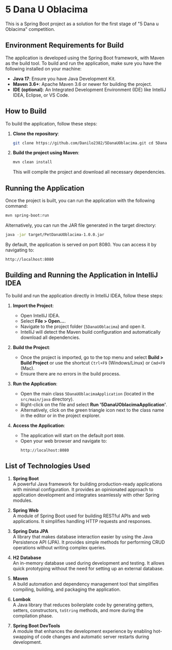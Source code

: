 # 5 Dana U Oblacima

This is a Spring Boot project as a solution for the first stage of "5 Dana u Oblacima" competition.

## Environment Requirements for Build

The application is developed using the Spring Boot framework, with Maven as the build tool. To build and run the application, make sure you have the following installed on your machine:

- **Java 17**: Ensure you have Java Development Kit.
- **Maven 3.6+**: Apache Maven 3.6 or newer for building the project.
- **IDE (optional)**: An Integrated Development Environment (IDE) like IntelliJ IDEA, Eclipse, or VS Code.

## How to Build

To build the application, follow these steps:

1. **Clone the repository**:
   ```sh
   git clone https://github.com/Danilo2382/5DanaUOblacima.git cd 5DanaUOblacima
   ```
3. **Build the project using Maven**:
   ```sh
   mvn clean install
   ```
   This will compile the project and download all necessary dependencies.

## Running the Application

Once the project is built, you can run the application with the following command:
```sh
mvn spring-boot:run
```

Alternatively, you can run the JAR file generated in the target directory:
```sh
java -jar target/PetDanaUOblacima-1.0.0.jar
```

By default, the application is served on port 8080. You can access it by navigating to:
```
http://localhost:8080
```

## Building and Running the Application in IntelliJ IDEA

To build and run the application directly in IntelliJ IDEA, follow these steps:

1. **Import the Project**:
   - Open IntelliJ IDEA.
   - Select **File > Open...**.
   - Navigate to the project folder (`5DanaUOblacima`) and open it.
   - IntelliJ will detect the Maven build configuration and automatically download all dependencies.

2. **Build the Project**:
   - Once the project is imported, go to the top menu and select **Build > Build Project** or use the shortcut `Ctrl+F9` (Windows/Linux) or `Cmd+F9` (Mac).
   - Ensure there are no errors in the build process.

3. **Run the Application**:
   - Open the main class `5DanaUOblacimaApplication` (located in the `src/main/java` directory).
   - Right-click on the file and select **Run '5DanaUOblacimaApplication'**.
   - Alternatively, click on the green triangle icon next to the class name in the editor or in the project explorer.

4. **Access the Application**:
   - The application will start on the default port `8080`. 
   - Open your web browser and navigate to:
     ```
     http://localhost:8080
     ```
## List of Technologies Used

1. **Spring Boot**  
   A powerful Java framework for building production-ready applications with minimal configuration. It provides an opinionated approach to application development and integrates seamlessly with other Spring modules.

2. **Spring Web**  
   A module of Spring Boot used for building RESTful APIs and web applications. It simplifies handling HTTP requests and responses.

3. **Spring Data JPA**  
   A library that makes database interaction easier by using the Java Persistence API (JPA). It provides simple methods for performing CRUD operations without writing complex queries.

4. **H2 Database**  
   An in-memory database used during development and testing. It allows quick prototyping without the need for setting up an external database.

5. **Maven**  
   A build automation and dependency management tool that simplifies compiling, building, and packaging the application.

6. **Lombok**  
   A Java library that reduces boilerplate code by generating getters, setters, constructors, `toString` methods, and more during the compilation phase.

7. **Spring Boot DevTools**  
   A module that enhances the development experience by enabling hot-swapping of code changes and automatic server restarts during development.

